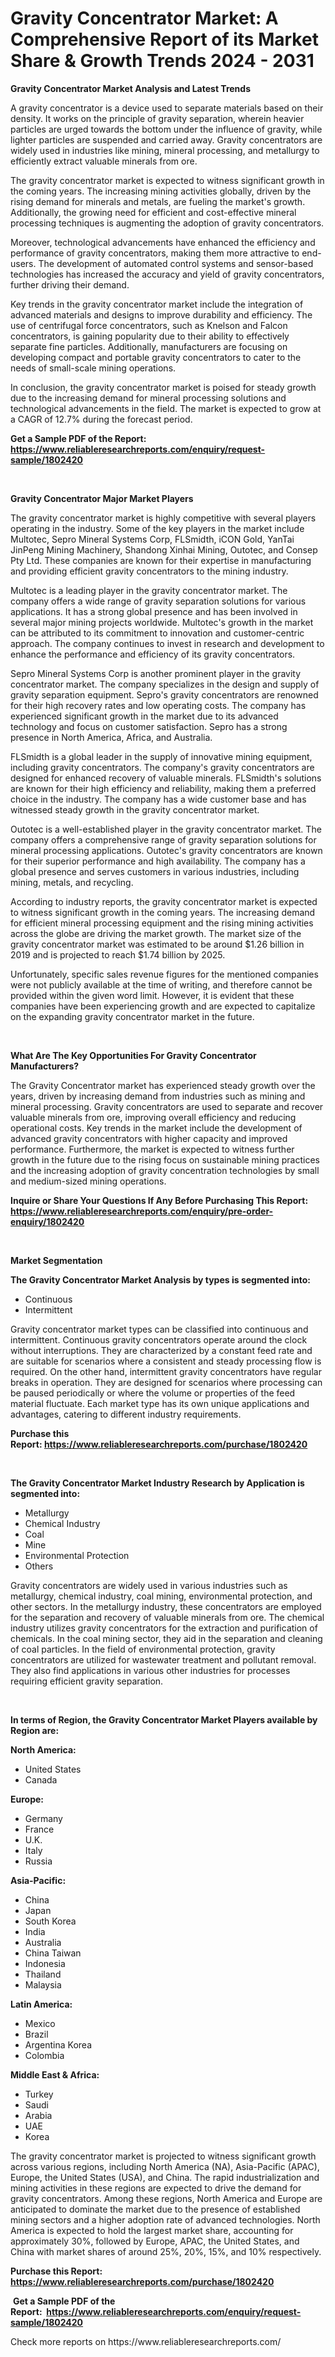 <p><h1>Gravity Concentrator Market: A Comprehensive Report of its Market Share & Growth Trends 2024 - 2031</h1></p><p><strong>Gravity Concentrator Market Analysis and Latest Trends</strong></p>
<p><p>A gravity concentrator is a device used to separate materials based on their density. It works on the principle of gravity separation, wherein heavier particles are urged towards the bottom under the influence of gravity, while lighter particles are suspended and carried away. Gravity concentrators are widely used in industries like mining, mineral processing, and metallurgy to efficiently extract valuable minerals from ore.</p><p>The gravity concentrator market is expected to witness significant growth in the coming years. The increasing mining activities globally, driven by the rising demand for minerals and metals, are fueling the market's growth. Additionally, the growing need for efficient and cost-effective mineral processing techniques is augmenting the adoption of gravity concentrators.</p><p>Moreover, technological advancements have enhanced the efficiency and performance of gravity concentrators, making them more attractive to end-users. The development of automated control systems and sensor-based technologies has increased the accuracy and yield of gravity concentrators, further driving their demand.</p><p>Key trends in the gravity concentrator market include the integration of advanced materials and designs to improve durability and efficiency. The use of centrifugal force concentrators, such as Knelson and Falcon concentrators, is gaining popularity due to their ability to effectively separate fine particles. Additionally, manufacturers are focusing on developing compact and portable gravity concentrators to cater to the needs of small-scale mining operations.</p><p>In conclusion, the gravity concentrator market is poised for steady growth due to the increasing demand for mineral processing solutions and technological advancements in the field. The market is expected to grow at a CAGR of 12.7% during the forecast period.</p></p>
<p><strong>Get a Sample PDF of the Report:&nbsp; <a href="https://www.reliableresearchreports.com/enquiry/request-sample/1802420">https://www.reliableresearchreports.com/enquiry/request-sample/1802420</a></strong></p>
<p>&nbsp;</p>
<p><strong>Gravity Concentrator Major Market Players</strong></p>
<p><p>The gravity concentrator market is highly competitive with several players operating in the industry. Some of the key players in the market include Multotec, Sepro Mineral Systems Corp, FLSmidth, iCON Gold, YanTai JinPeng Mining Machinery, Shandong Xinhai Mining, Outotec, and Consep Pty Ltd. These companies are known for their expertise in manufacturing and providing efficient gravity concentrators to the mining industry.</p><p>Multotec is a leading player in the gravity concentrator market. The company offers a wide range of gravity separation solutions for various applications. It has a strong global presence and has been involved in several major mining projects worldwide. Multotec's growth in the market can be attributed to its commitment to innovation and customer-centric approach. The company continues to invest in research and development to enhance the performance and efficiency of its gravity concentrators.</p><p>Sepro Mineral Systems Corp is another prominent player in the gravity concentrator market. The company specializes in the design and supply of gravity separation equipment. Sepro's gravity concentrators are renowned for their high recovery rates and low operating costs. The company has experienced significant growth in the market due to its advanced technology and focus on customer satisfaction. Sepro has a strong presence in North America, Africa, and Australia.</p><p>FLSmidth is a global leader in the supply of innovative mining equipment, including gravity concentrators. The company's gravity concentrators are designed for enhanced recovery of valuable minerals. FLSmidth's solutions are known for their high efficiency and reliability, making them a preferred choice in the industry. The company has a wide customer base and has witnessed steady growth in the gravity concentrator market.</p><p>Outotec is a well-established player in the gravity concentrator market. The company offers a comprehensive range of gravity separation solutions for mineral processing applications. Outotec's gravity concentrators are known for their superior performance and high availability. The company has a global presence and serves customers in various industries, including mining, metals, and recycling.</p><p>According to industry reports, the gravity concentrator market is expected to witness significant growth in the coming years. The increasing demand for efficient mineral processing equipment and the rising mining activities across the globe are driving the market growth. The market size of the gravity concentrator market was estimated to be around $1.26 billion in 2019 and is projected to reach $1.74 billion by 2025.</p><p>Unfortunately, specific sales revenue figures for the mentioned companies were not publicly available at the time of writing, and therefore cannot be provided within the given word limit. However, it is evident that these companies have been experiencing growth and are expected to capitalize on the expanding gravity concentrator market in the future.</p></p>
<p>&nbsp;</p>
<p><strong>What Are The Key Opportunities For Gravity Concentrator Manufacturers?</strong></p>
<p><p>The Gravity Concentrator market has experienced steady growth over the years, driven by increasing demand from industries such as mining and mineral processing. Gravity concentrators are used to separate and recover valuable minerals from ore, improving overall efficiency and reducing operational costs. Key trends in the market include the development of advanced gravity concentrators with higher capacity and improved performance. Furthermore, the market is expected to witness further growth in the future due to the rising focus on sustainable mining practices and the increasing adoption of gravity concentration technologies by small and medium-sized mining operations.</p></p>
<p><strong>Inquire or Share Your Questions If Any Before Purchasing This Report: <a href="https://www.reliableresearchreports.com/enquiry/pre-order-enquiry/1802420">https://www.reliableresearchreports.com/enquiry/pre-order-enquiry/1802420</a></strong></p>
<p>&nbsp;</p>
<p><strong>Market Segmentation</strong></p>
<p><strong>The Gravity Concentrator Market Analysis by types is segmented into:</strong></p>
<p><ul><li>Continuous</li><li>Intermittent</li></ul></p>
<p><p>Gravity concentrator market types can be classified into continuous and intermittent. Continuous gravity concentrators operate around the clock without interruptions. They are characterized by a constant feed rate and are suitable for scenarios where a consistent and steady processing flow is required. On the other hand, intermittent gravity concentrators have regular breaks in operation. They are designed for scenarios where processing can be paused periodically or where the volume or properties of the feed material fluctuate. Each market type has its own unique applications and advantages, catering to different industry requirements.</p></p>
<p><strong>Purchase this Report:&nbsp;<a href="https://www.reliableresearchreports.com/purchase/1802420">https://www.reliableresearchreports.com/purchase/1802420</a></strong></p>
<p>&nbsp;</p>
<p><strong>The Gravity Concentrator Market Industry Research by Application is segmented into:</strong></p>
<p><ul><li>Metallurgy</li><li>Chemical Industry</li><li>Coal</li><li>Mine</li><li>Environmental Protection</li><li>Others</li></ul></p>
<p><p>Gravity concentrators are widely used in various industries such as metallurgy, chemical industry, coal mining, environmental protection, and other sectors. In the metallurgy industry, these concentrators are employed for the separation and recovery of valuable minerals from ore. The chemical industry utilizes gravity concentrators for the extraction and purification of chemicals. In the coal mining sector, they aid in the separation and cleaning of coal particles. In the field of environmental protection, gravity concentrators are utilized for wastewater treatment and pollutant removal. They also find applications in various other industries for processes requiring efficient gravity separation.</p></p>
<p>&nbsp;</p>
<p><strong>In terms of Region, the Gravity Concentrator Market Players available by Region are:</strong></p>
<p>
    <p> <strong> North America: </strong>
        <ul>
            <li>United States</li>
            <li>Canada</li>
        </ul>
        </p> 
    <p> <strong> Europe: </strong>
        <ul>
            <li>Germany</li>
            <li>France</li>
            <li>U.K.</li>
            <li>Italy</li>
            <li>Russia</li>
        </ul>
        </p> 
    <p> <strong> Asia-Pacific: </strong>
        <ul>
            <li>China</li>
            <li>Japan</li>
            <li>South Korea</li>
            <li>India</li>
            <li>Australia</li>
            <li>China Taiwan</li>
            <li>Indonesia</li>
            <li>Thailand</li>
            <li>Malaysia</li>
        </ul>
        </p> 
    <p> <strong> Latin America: </strong>
        <ul>
            <li>Mexico</li>
            <li>Brazil</li>
            <li>Argentina Korea</li>
            <li>Colombia</li>
        </ul>
        </p> 
    <p> <strong> Middle East & Africa: </strong>
        <ul>
            <li>Turkey</li>
            <li>Saudi</li>
            <li>Arabia</li>
            <li>UAE</li>
            <li>Korea</li>
        </ul>
    </p>
    </p>
<p><p>The gravity concentrator market is projected to witness significant growth across various regions, including North America (NA), Asia-Pacific (APAC), Europe, the United States (USA), and China. The rapid industrialization and mining activities in these regions are expected to drive the demand for gravity concentrators. Among these regions, North America and Europe are anticipated to dominate the market due to the presence of established mining sectors and a higher adoption rate of advanced technologies. North America is expected to hold the largest market share, accounting for approximately 30%, followed by Europe, APAC, the United States, and China with market shares of around 25%, 20%, 15%, and 10% respectively.</p></p>
<p><strong>Purchase this Report: <a href="https://www.reliableresearchreports.com/purchase/1802420">https://www.reliableresearchreports.com/purchase/1802420</a></strong></p>
<p>&nbsp;<strong>Get a Sample PDF of the Report:&nbsp;&nbsp;<a href="https://www.reliableresearchreports.com/enquiry/request-sample/1802420">https://www.reliableresearchreports.com/enquiry/request-sample/1802420</a></strong></p>
<p><strong></strong></p>
<p>Check more reports on https://www.reliableresearchreports.com/</p>